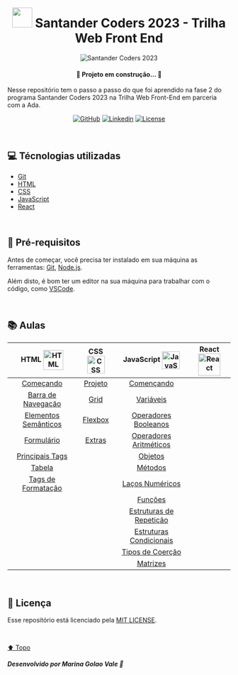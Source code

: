 <h1 id="title" align="center">
  <img src="https://logospng.org/download/santander/logo-santander-icon-4096.png" width="45px"/> 
  Santander Coders 2023 - Trilha Web Front End 
</h1>

<div id="cover" align="center">

  ![Santander Coders 2023](https://portal.unit.br/wp-content/uploads/2023/09/image001-1024x576.jpg "Santander Coders 2023")

</div>

<h4 align="center">🚧 Projeto em construção... 🚧</h4>

<p>Nesse repositório tem o passo a passo do que foi aprendido na fase 2 do programa Santander Coders 2023 na Trilha Web Front-End em parceria com a Ada.</p>

<!-- Shields -->

<div id="shields" align="center">

<!-- Simbolos: https://simpleicons.org/ -->


[![GitHub](https://img.shields.io/badge/GitHub-4fa8fb?style=plastic&logo=github&logoColor=white)](https://github.com/MarinaGV93)
[![Linkedin](https://img.shields.io/badge/Linkedin-4fa8fb?style=plastic&logo=linkedin&logoColor=white)](https://br.linkedin.com/in/marinagvale?trk=public_profile_browsemap)
[![License](https://img.shields.io/badge/License-4fa8fb?style=plastic&logo=cachet&logoColor=white)](https://github.com/MarinaGV93/Santander-Ada/blob/master/LICENSE)
<!--
[![Git](https://img.shields.io/badge/GIT-4fa8fb?style=plastic&logo=git&logoColor=white)](https://developer.mozilla.org/en-US/docs/Glossary/Git)
[![HTML](https://img.shields.io/badge/HTML-4fa8fb?style=plastic&logo=html5&logoColor=white)](https://developer.mozilla.org/pt-BR/docs/Web/HTML)
[![CSS](https://img.shields.io/badge/CSS-4fa8fb?style=plastic&logo=css3&logoColor=white)](https://developer.mozilla.org/pt-BR/docs/Web/CSS)
[![JavaScript](https://img.shields.io/badge/JavaScript-4fa8fb?style=plastic&logo=javascript&logoColor=white)](https://developer.mozilla.org/pt-BR/docs/Web/JavaScript/)
[![React](https://img.shields.io/badge/React-4fa8fb?style=plastic&logo=react&logoColor=white)](https://developer.mozilla.org/en-US/docs/Learn/Tools_and_testing/Client-side_JavaScript_frameworks/React_getting_started)
-->
</div>
<br>

## 💻 Técnologias utilizadas

* [Git](https://git-scm.com/)
* [HTML](https://developer.mozilla.org/pt-BR/docs/Web/HTML/)
* [CSS](https://developer.mozilla.org/pt-BR/docs/Web/CSS/)
* [JavaScript](https://developer.mozilla.org/pt-BR/docs/Web/JavaScript/)
* [React](https://react.dev/)

<br>

## 📝 Pré-requisitos

Antes de começar, você precisa ter instalado em sua máquina as ferramentas:
[Git](https://git-scm.com), [Node.js](https://nodejs.org/en/).

Além disto, é bom ter um editor na sua máquina para trabalhar com o código, como [VSCode](https://code.visualstudio.com/).

<br>

## 📚 Aulas

<!-- Tabela -->

<div id="table" align="center">

| HTML <img src="https://shre.ink/TjIp" alt="HTML" width="45px" align="center"> | CSS <img src="https://shre.ink/Tjy4" alt="CSS" width="40px" align="center"> | JavaScript <img src="https://shre.ink/Tjy0" alt="JavaScript" width="40px" align="center"> | React <img src="https://shre.ink/TjyJ" alt="React" width="50px" align="center"> |
| :----: | :---: | :----------: | :-----: |
| [Começando](https://shre.ink/Tjyw) | [Projeto](https://shre.ink/Tjyp) | [Començando](https://shre.ink/Tjys) | []() |
| [Barra de Navegação](https://shre.ink/TjaY) | [Grid](https://shre.ink/Tja4) | [Variáveis](https://shre.ink/TjaH) | []() |
| [Elementos Semânticos](https://shre.ink/TjaT) | [Flexbox](https://shre.ink/TjaE) | [Operadores Booleanos](https://shre.ink/Tjay) | []() |
| [Formulário](https://shre.ink/Tjai) | [Extras](https://shre.ink/Tjan) | [Operadores Aritméticos](https://shre.ink/TjaC) | []() |
| [Principais Tags](https://shre.ink/Tjaj) | | [Objetos](https://shre.ink/Tja7) | []() |
| [Tabela](https://shre.ink/Tja5) | | [Métodos](https://shre.ink/Tja1) | []() |
| [Tags de Formatação](https://shre.ink/Tjae) | |[Laços Numéricos](https://shre.ink/Tjap) | []() |
| | | [Funções](https://shre.ink/TjNY) | []() |
| | | [Estruturas de Repetição](https://shre.ink/TjNJ) | []() |
| | | [Estruturas Condicionais](https://shre.ink/TjNw) | []() |
| | | [Tipos de Coerção](https://shre.ink/TjNN) | []() |
| | | [Matrizes](https://shre.ink/TjNR) | []() |

</div>
</div>

<br>

## 📃 Licença

<p>

Esse repositório está licenciado pela [MIT LICENSE](https://github.com/MarinaGV93/Santander-Ada/blob/master/LICENSE).

</p>

<br>

[⬆️ Topo](#title)

##### Desenvolvido por Marina Golao Vale 💙


